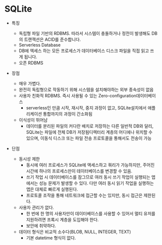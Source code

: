 # SQLite

- 특징
    - 독립형 파일 기반의 RDBMS. 따라서 시스템이 충돌하거나 정전이 발생해도 DB의 트랜잭션은 ACID를 준수합니다.
    - Serverless Database
    - DB에 엑세스 하는 모든 프로세스가 데이터베이스 디스크 파일을 직접 읽고 쓰게 됩니다.
    - 오픈 RDBMS

- 장점
    - 매우 가볍다.
    - 완전히 독립형으로 작동하기 위해 시스템을 설치해야하는 외부 종속성이 없음
    - 사용자 친화적 RDBMS. 즉시 사용될 수 있는 Zero-configuration데이터베이스
        - serverless인 만큼 시작, 재시작, 중지 과정이 없고, SQLite설치에서 애플리케이션 통합까지의 과정이 간소화됨
    - 이식성이 뛰어남
        - 데이터를 분리된 파일의 커다란 배치로 저장하는 다른 일반적 DB와 달리, SQLite는 파일에 전체 DB가 저장됨디렉터리 계층의 어디에나 위치할 수 있으며, 이동식 디스크 또는 파일 전송 프로토콜을 통해서도 전송이 가능

- 단점
    - 동시성 제한
        - 동시에 여러 프로세스가 SQLite에 액세스하고 쿼리가 가능하지만, 주어진 시간에 하나의 프로세스만이 데이터베이스를 변경할 수 있음.
        - 쓰기 작업 시 데이터베이스를 잠그므로 여러 동시 쓰기 작업이 실행되는 앱에서는 성능 문제가 발생할 수 있다. 다만 여러 동시 읽기 작업을 실행하는 앱은 대체로 빠르게 실행된다.
        - 프로토콜 조작을 통해 네트워크에 접근할 수는 있지만, 동시 접근은 제한된다.
    - 사용자 관리가 없다.
        - 한 번에 한 명의 사용자만이 데이터베이스를 사용할 수 있어서 멀티 유저를 지원하려면 프록시 계층을 도입해야 한다.
        - 보안에 취약하다.
    - 데이터 형식은 비교적 소수다(BLOB, NULL, INTEGER, TEXT)
        - 기본 datetime 형식이 없다.